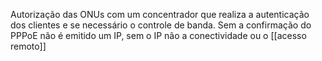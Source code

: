 Autorização das ONUs com um concentrador que realiza a autenticação dos clientes e se necessário o controle de banda.
Sem a confirmação do PPPoE não é emitido um IP, sem o IP não a conectividade ou o [[acesso remoto]]